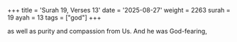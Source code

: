 +++
title = 'Surah 19, Verses 13'
date = '2025-08-27'
weight = 2263
surah = 19
ayah = 13
tags = ["god"]
+++

as well as purity and compassion from Us. And he was God-fearing,